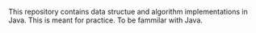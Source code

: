 This repository contains data structue and algorithm implementations in Java. 
This is meant for practice. To be fammilar with Java.
